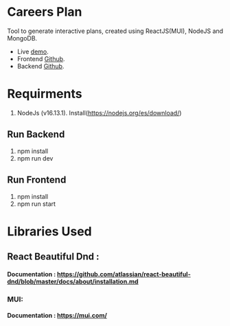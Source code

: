 # Careers Plan

Tool to generate interactive plans, created using ReactJS(MUI), NodeJS and MongoDB.

- Live [demo](https://rocky-mountain-27434.herokuapp.com/).
- Frontend [Github](https://github.com/Malvarez97/CareerPlans-Frontend).
- Backend [Github](https://github.com/osinagalj/CarrerPlans-Backend).

# Requirments

1. NodeJs (v16.13.1). Install(https://nodejs.org/es/download/)

## Run Backend

1. npm install
2. npm run dev

## Run Frontend

1. npm install
2. npm run start

# Libraries Used

## React Beautiful Dnd :

#### Documentation : https://github.com/atlassian/react-beautiful-dnd/blob/master/docs/about/installation.md

### MUI:

#### Documentation : https://mui.com/


